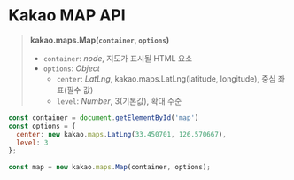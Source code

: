 # Kakao MAP API

> **kakao.maps.Map(`container`, `options`)**
> - `container`: *node*, 지도가 표시될 HTML 요소
> - `options`: *Object* 
>   - `center`: *LatLng*, kakao.maps.LatLng(latitude, longitude), 중심 좌표(필수 값)
>   - `level`: *Number*, 3(기본값), 확대 수준


```js
const container = document.getElementById('map')
const options = {
  center: new kakao.maps.LatLng(33.450701, 126.570667),
  level: 3
};
 
const map = new kakao.maps.Map(container, options);
```